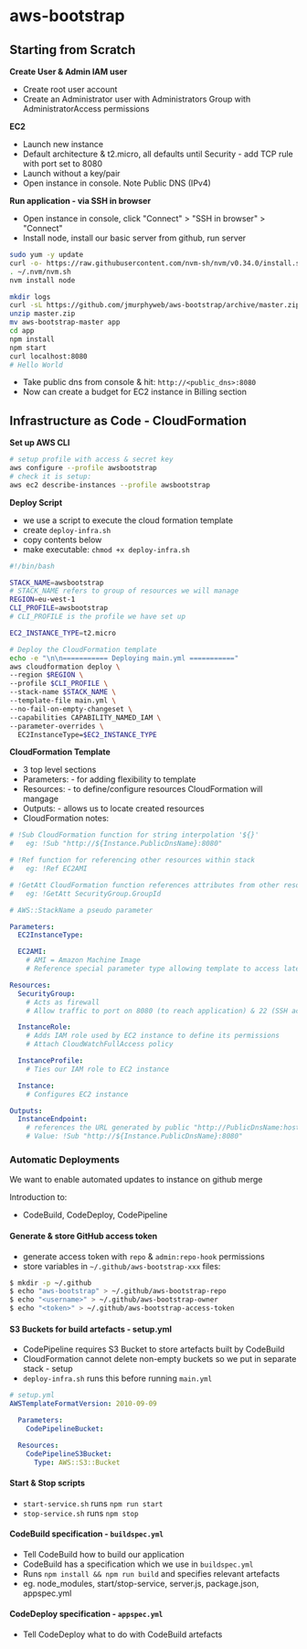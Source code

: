 # aws-bootstrap

## Starting from Scratch

**Create User & Admin IAM user**
- Create root user account
- Create an Administrator user with Administrators Group with AdministratorAccess permissions

**EC2**
- Launch new instance
- Default architecture & t2.micro, all defaults until Security - add TCP rule with port set to 8080
- Launch without a key/pair
- Open instance in console. Note Public DNS (IPv4) 

**Run application - via SSH in browser**
- Open instance in console, click "Connect" > "SSH in browser" > "Connect"
- Install node, install our basic server from github, run server

```bash
sudo yum -y update 
curl -o- https://raw.githubusercontent.com/nvm-sh/nvm/v0.34.0/install.sh | bash
. ~/.nvm/nvm.sh
nvm install node
```
```bash
mkdir logs
curl -sL https://github.com/jmurphyweb/aws-bootstrap/archive/master.zip --output master.zip
unzip master.zip
mv aws-bootstrap-master app
cd app
npm install
npm start
curl localhost:8080
# Hello World
```
- Take public dns from console & hit: `http://<public_dns>:8080`
- Now can create a budget for EC2 instance in Billing section

## Infrastructure as Code - CloudFormation

**Set up AWS CLI**
```bash
# setup profile with access & secret key
aws configure --profile awsbootstrap
# check it is setup:
aws ec2 describe-instances --profile awsbootstrap
```

**Deploy Script**
- we use a script to execute the cloud formation template
- create `deploy-infra.sh`
- copy contents below
- make executable: `chmod +x deploy-infra.sh`
```bash
#!/bin/bash

STACK_NAME=awsbootstrap 
# STACK_NAME refers to group of resources we will manage
REGION=eu-west-1 
CLI_PROFILE=awsbootstrap
# CLI_PROFILE is the profile we have set up

EC2_INSTANCE_TYPE=t2.micro 

# Deploy the CloudFormation template
echo -e "\n\n=========== Deploying main.yml ==========="
aws cloudformation deploy \
--region $REGION \
--profile $CLI_PROFILE \
--stack-name $STACK_NAME \
--template-file main.yml \
--no-fail-on-empty-changeset \
--capabilities CAPABILITY_NAMED_IAM \
--parameter-overrides \
  EC2InstanceType=$EC2_INSTANCE_TYPE
```

**CloudFormation Template**
- 3 top level sections
- Parameters: - for adding flexibility to template
- Resources: - to define/configure resources CloudFormation will mangage
- Outputs: - allows us to locate created resources
- CloudFormation notes:
```yml
# !Sub CloudFormation function for string interpolation '${}'
#   eg: !Sub "http://${Instance.PublicDnsName}:8080" 

# !Ref function for referencing other resources within stack 
#   eg: !Ref EC2AMI

# !GetAtt CloudFormation function references attributes from other resources
#   eg: !GetAtt SecurityGroup.GroupId

# AWS::StackName a pseudo parameter
```

```yml
Parameters:
  EC2InstanceType:

  EC2AMI:
    # AMI = Amazon Machine Image
    # Reference special parameter type allowing template to access latest AMI

Resources:
  SecurityGroup: 
    # Acts as firewall
    # Allow traffic to port on 8080 (to reach application) & 22 (SSH access)

  InstanceRole:
    # Adds IAM role used by EC2 instance to define its permissions
    # Attach CloudWatchFullAccess policy

  InstanceProfile:
    # Ties our IAM role to EC2 instance

  Instance: 
    # Configures EC2 instance

Outputs:
  InstanceEndpoint:
    # references the URL generated by public "http://PublicDnsName:host"
    # Value: !Sub "http://${Instance.PublicDnsName}:8080"
```


### Automatic Deployments
We want to enable automated updates to instance on github merge

Introduction to:
- CodeBuild, CodeDeploy, CodePipeline

#### Generate & store GitHub access token
- generate access token with `repo` & `admin:repo-hook` permissions
- store variables in `~/.github/aws-bootstrap-xxx` files:
```bash
$ mkdir -p ~/.github
$ echo "aws-bootstrap" > ~/.github/aws-bootstrap-repo
$ echo "<username>" > ~/.github/aws-bootstrap-owner
$ echo "<token>" > ~/.github/aws-bootstrap-access-token 
```

#### S3 Buckets for build artefacts - setup.yml
- CodePipeline requires S3 Bucket to store artefacts built by CodeBuild
- CloudFormation cannot delete non-empty buckets so we put in separate stack - setup
- `deploy-infra.sh` runs this before running `main.yml`

```yml
# setup.yml
AWSTemplateFormatVersion: 2010-09-09

  Parameters:
    CodePipelineBucket:

  Resources:
    CodePipelineS3Bucket:
      Type: AWS::S3::Bucket
```

#### Start & Stop scripts
- `start-service.sh` runs `npm run start`
- `stop-service.sh` runs `npm stop`

#### CodeBuild specification - `buildspec.yml`
- Tell CodeBuild how to build our application
- CodeBuild has a specification which we use in `buildspec.yml`
- Runs `npm install && npm run build` and specifies relevant artefacts
- eg. node_modules, start/stop-service, server.js, package.json, appspec.yml

#### CodeDeploy specification - `appspec.yml`
- Tell CodeDeploy what to do with CodeBuild artefacts


